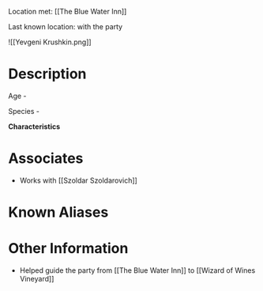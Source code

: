 Location met: [[The Blue Water Inn]]

Last known location: with the party

![[Yevgeni Krushkin.png]]
# Description
Age - 

Species - 

**Characteristics**

# Associates
* Works with [[Szoldar Szoldarovich]]
# Known Aliases

# Other Information
* Helped guide the party from [[The Blue Water Inn]] to [[Wizard of Wines Vineyard]]